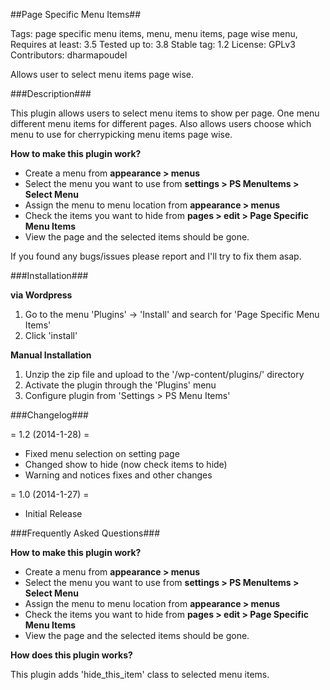 ##Page Specific Menu Items##

Tags: page specific menu items, menu, menu items, page wise menu,
Requires at least: 3.5
Tested up to: 3.8
Stable tag: 1.2
License: GPLv3
Contributors: dharmapoudel


Allows user to select menu items page wise.

###Description###

This plugin allows users to select menu items to show per page. One menu different menu items for different pages.
Also allows users choose which menu to use for cherrypicking menu items page wise. 

**How to make this plugin work?**

* Create a menu from **appearance > menus**
* Select the menu you want to use from **settings > PS MenuItems > Select Menu**
* Assign the menu to menu location from **appearance > menus**
* Check the items you want to hide from **pages > edit > Page Specific Menu Items**
* View the page and the selected items should be gone.

If you found any bugs/issues please report and I'll try to fix them asap.

###Installation###


**via Wordpress**

1. Go to the menu 'Plugins' -> 'Install' and search for 'Page Specific Menu Items'
2. Click 'install'

**Manual Installation**

1. Unzip the zip file and upload  to the '/wp-content/plugins/' directory
2. Activate the plugin through the 'Plugins' menu
3. Configure plugin from 'Settings > PS Menu Items'


###Changelog###

= 1.2 (2014-1-28) =
* Fixed menu selection on setting page
* Changed show to hide (now check items to hide)
* Warning and notices fixes and other changes

= 1.0 (2014-1-27) =
* Initial Release

###Frequently Asked Questions###

**How to make this plugin work?**

* Create a menu from **appearance > menus**
* Select the menu you want to use from **settings > PS MenuItems > Select Menu**
* Assign the menu to menu location from **appearance > menus**
* Check the items you want to hide from **pages > edit > Page Specific Menu Items**
* View the page and the selected items should be gone.

**How does this plugin works?**

This plugin adds 'hide_this_item' class to selected menu items.